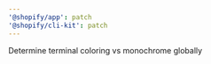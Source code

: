 ```yaml
---
'@shopify/app': patch
'@shopify/cli-kit': patch
---
```


Determine terminal coloring vs monochrome globally
